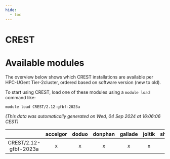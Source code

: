 ```yaml
---
hide:
  - toc
---
```


CREST
=====

# Available modules


The overview below shows which CREST installations are available per HPC-UGent Tier-2cluster, ordered based on software version (new to old).

To start using CREST, load one of these modules using a `module load` command like:

```shell
module load CREST/2.12-gfbf-2023a
```

*(This data was automatically generated on Wed, 04 Sep 2024 at 16:06:06 CEST)*  

| |accelgor|doduo|donphan|gallade|joltik|shinx|skitty|
| :---: | :---: | :---: | :---: | :---: | :---: | :---: | :---: |
|CREST/2.12-gfbf-2023a|x|x|x|x|x|x|x|
